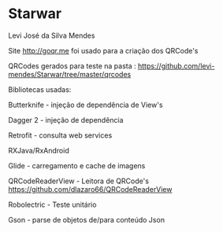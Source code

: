 # Starwar

Levi José da Silva Mendes

Site http://goqr.me foi usado para a criação dos QRCode's


QRCodes gerados para teste na pasta : https://github.com/levi-mendes/Starwar/tree/master/qrcodes



Bibliotecas usadas:

Butterknife - injeção de dependência de View's

Dagger 2    - injeção de dependência

Retrofit    - consulta web services

RXJava/RxAndroid

Glide       - carregamento e cache de imagens

QRCodeReaderView  - Leitora de QRCode's https://github.com/dlazaro66/QRCodeReaderView

Robolectric       - Teste unitário

Gson              - parse de objetos de/para conteúdo Json
